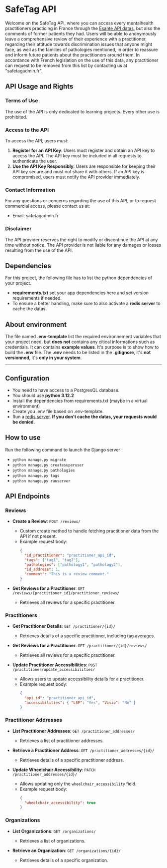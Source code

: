 # SafeTag API

Welcome on the SafeTag API, where you can access every mentalhealth practitioners practicing in France through the [Esante API datas](https://gateway.api.esante.gouv.fr/fhir), but also the comments of former patients they had.
Users will be able to anonymously leave a comprehensive review of their experience with a practitioner, regarding their attitude towards discrimination issues that anyone might face, as well as the families of pathologies mentioned, in order to reassure and inform future patients about the practitioners around them.
In accordance with French legislation on the use of this data, any practitioner can request to be removed from this list by contacting us at "safetagadmin.fr".

## API Usage and Rights

### Terms of Use

The use of the API is only dedicated to learning projects. Every other use is prohibited.

### Access to the API

To access the API, users must:

1. **Register for an API Key**: Users must register and obtain an API key to access the API. The API key must be included in all requests to authenticate the user.
2. **Use the API Key Responsibly**: Users are responsible for keeping their API key secure and must not share it with others. If an API key is compromised, users must notify the API provider immediately.

### Contact Information

For any questions or concerns regarding the use of this API, or to request commercial access, please contact us at:

- Email: safetagadmin.fr

### Disclaimer

The API provider reserves the right to modify or discontinue the API at any time without notice. The API provider is not liable for any damages or losses resulting from the use of the API.

## Dependencies

For this project, the following file has to list the python dependencies of your project.

- **requirements.txt** set your app dependencies here and set version requirements if needed.
- To ensure a better handling, make sure to also activate a **redis server** to cache the datas.

## About environment

The file named **.env-template** list the required environnement variables that your project need, but **does not** contains any citical informations such as credentials. It can contains **example values**. It's purpose is to show how to build the **.env** file.
The **.env** needs to be listed in the **.gitignore**, it's **not versionned**, it's **only in your system**.

---

## Configuration

- You need to have access to a PostgresQL database.
- You should use **python 3.12.2**
- Install the dependencies from requirements.txt (maybe in a virtual environment)
- Create you .env file based on .env-template.
- Run a [redis server](https://redis.io/downloads/). **If you don't cache the datas, your requests would be denied.**

## How to use

Run the following command to launch the Django server :

- `python manage.py migrate`
- `python manage.py createsuperuser`
- `python manage.py pathologies`
- `python manage.py tags`
- `python manage.py runserver`

## API Endpoints

### Reviews

- **Create a Review**: `POST /reviews/`

  - Custom create method to handle fetching practitioner data from the API if not present.
  - Example request body:
    ```json
    {
      "id_practitioner": "practitioner_api_id",
      "tags": ["tag1", "tag2"],
      "pathologies": ["pathology1", "pathology2"],
      "id_address": 1,
      "comment": "This is a review comment."
    }
    ```

- **Get Reviews for a Practitioner**: `GET /reviews/{practitioner_id}/practitioner_reviews/`
  - Retrieves all reviews for a specific practitioner.

### Practitioners

- **Get Practitioner Details**: `GET /practitioner/{id}/`

  - Retrieves details of a specific practitioner, including tag averages.

- **Get Reviews for a Practitioner**: `GET /practitioner/{id}/reviews/`

  - Retrieves all reviews for a specific practitioner.

- **Update Practitioner Accessibilities**: `POST /practitioner/update_accessibilities/`
  - Allows users to update accessibility details for a practitioner.
  - Example request body:
    ```json
    {
      "api_id": "practitioner_api_id",
      "accessibilities": { "LSF": "Yes", "Visio": "No" }
    }
    ```

### Practitioner Addresses

- **List Practitioner Addresses**: `GET /practitioner_addresses/`

  - Retrieves a list of practitioner addresses.

- **Retrieve a Practitioner Address**: `GET /practitioner_addresses/{id}/`

  - Retrieves details of a specific practitioner address.

- **Update Wheelchair Accessibility**: `PATCH /practitioner_addresses/{id}/`
  - Allows updating only the `wheelchair_accessibility` field.
  - Example request body:
    ```json
    {
      "wheelchair_accessibility": true
    }
    ```

### Organizations

- **List Organizations**: `GET /organizations/`

  - Retrieves a list of organizations.

- **Retrieve an Organization**: `GET /organizations/{id}/`
  - Retrieves details of a specific organization.
